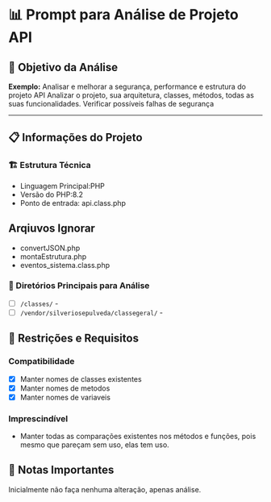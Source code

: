 # 📊 Prompt para Análise de Projeto API

## 🎯 Objetivo da Análise
<!-- Descreva aqui o objetivo principal da análise que você deseja realizar -->
**Exemplo:** Analisar e melhorar a segurança, performance e estrutura do projeto API
Analizar o projeto, sua arquitetura, classes, métodos, todas as suas funcionalidades.
Verificar possíveis falhas de segurança


---

## 📋 Informações do Projeto

### 🏗️ Estrutura Técnica
- Linguagem Principal:PHP 
- Versão do PHP:8.2 
- Ponto de entrada: api.class.php

## Arqiuvos Ignorar
- convertJSON.php
- montaEstrutura.php
- eventos_sistema.class.php

### 📁 Diretórios Principais para Análise
<!-- Liste os diretórios que devem ser priorizados na análise -->
- [ ] `/classes/` - 
- [ ] `/vendor/silveriosepulveda/classegeral/` - 

## 🔧 Restrições e Requisitos

### Compatibilidade
- [x] Manter nomes de classes existentes
- [x] Manter nomes de metodos
- [x] Manter nomes de variaveis

### Imprescindível
- Manter todas as comparações existentes nos métodos e funções, pois mesmo que pareçam sem uso, elas tem uso.


## 📝 Notas Importantes
<!-- Adicione aqui qualquer informação adicional relevante para a análise -->
Inicialmente não faça nenhuma alteração, apenas análise.